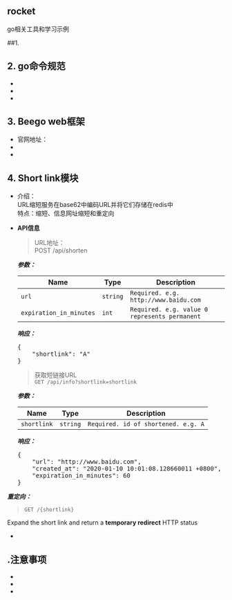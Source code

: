 ## rocket
go相关工具和学习示例

##1. 

## 2. go命令规范

-
-
-

## 3. Beego web框架
- 官网地址：
-
- 

## 4. Short link模块
- 介绍：<br/>
URL缩短服务在base62中编码URL并将它们存储在redis中<br/>
特点：缩短、信息网址缩短和重定向

- **API信息**<br/>

  > URL地址：<br/>
  > POST /api/shorten
  
  ***参数：***
  
  | Name | Type | Description |
  | ---- | ---- | ----------- |
  | `url`  | `string` | `Required. e.g. http://www.baidu.com` |
  | `expiration_in_minutes` | `int` | `Required. e.g. value 0 represents permanent` |
  
  ***响应：***
  
  <pre>
  {
      "shortlink": "A"
  }
  </pre>
  
  > 获取短链接URL<br/>
  > `GET /api/info?shortlink=shortlink`
  
  ***参数：***
  
  | Name | Type | Description |
  | ---- | ---- | ----------- |
  | `shortlink`  | `string` | `Required. id of shortened. e.g. A` |
  
  ***响应：***
  
  <pre>
  {
      "url": "http://www.baidu.com",
      "created_at": "2020-01-10 10:01:08.128660011 +0800",
      "expiration_in_minutes": 60
  }
  </pre>
  
 ***重定向：***
  
  > `GET /{shortlink}`
  
  Expand the short link and return a **temporary redirect** HTTP status
  
  
- 

## .注意事项

- 
-
-

